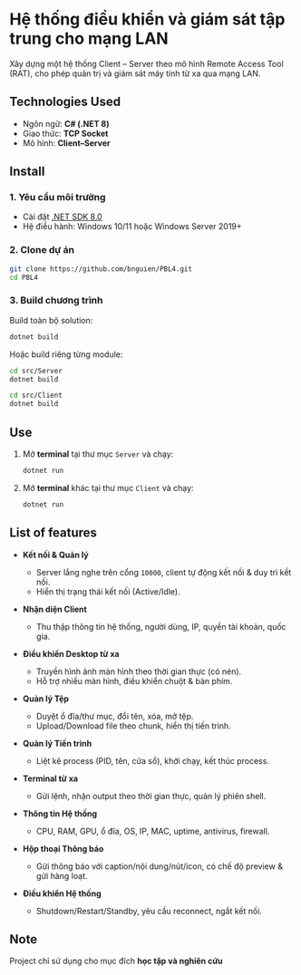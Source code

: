 # Hệ thống điều khiển và giám sát tập trung cho mạng LAN
Xây dựng một hệ thống Client – Server theo mô hình Remote Access Tool (RAT), cho phép quản trị và giám sát máy tính từ xa qua mạng LAN.
## Technologies Used 
- Ngôn ngữ: **C# (.NET 8)**
- Giao thức: **TCP Socket**
- Mô hình: **Client–Server**

## Install 

### 1. Yêu cầu môi trường
- Cài đặt [.NET SDK 8.0](https://dotnet.microsoft.com/download)  
- Hệ điều hành: Windows 10/11 hoặc Windows Server 2019+

### 2. Clone dự án
```bash
git clone https://github.com/bnguien/PBL4.git
cd PBL4
```
### 3. Build chương trình

Build toàn bộ solution:
```bash
dotnet build
```

Hoặc build riêng từng module:
```bash
cd src/Server
dotnet build
```
```bash
cd src/Client
dotnet build
```
## Use

1. Mở **terminal** tại thư mục `Server` và chạy:
   ```bash
   dotnet run
   ```
2. Mở **terminal** khác tại thư mục `Client` và chạy:
   ```bash
   dotnet run
   ```
## List of features

- **Kết nối & Quản lý**
  - Server lắng nghe trên cổng `10000`, client tự động kết nối & duy trì kết nối.
  - Hiển thị trạng thái kết nối (Active/Idle).

- **Nhận diện Client**
  - Thu thập thông tin hệ thống, người dùng, IP, quyền tài khoản, quốc gia.

- **Điều khiển Desktop từ xa**
  - Truyền hình ảnh màn hình theo thời gian thực (có nén).
  - Hỗ trợ nhiều màn hình, điều khiển chuột & bàn phím.

- **Quản lý Tệp**
  - Duyệt ổ đĩa/thư mục, đổi tên, xóa, mở tệp.
  - Upload/Download file theo chunk, hiển thị tiến trình.

- **Quản lý Tiến trình**
  - Liệt kê process (PID, tên, cửa sổ), khởi chạy, kết thúc process.

- **Terminal từ xa**
  - Gửi lệnh, nhận output theo thời gian thực, quản lý phiên shell.

- **Thông tin Hệ thống**
  - CPU, RAM, GPU, ổ đĩa, OS, IP, MAC, uptime, antivirus, firewall.

- **Hộp thoại Thông báo**
  - Gửi thông báo với caption/nội dung/nút/icon, có chế độ preview & gửi hàng loạt.

- **Điều khiển Hệ thống**
  - Shutdown/Restart/Standby, yêu cầu reconnect, ngắt kết nối.

## Note
Project chỉ sử dụng cho mục đích **học tập và nghiên cứu**
